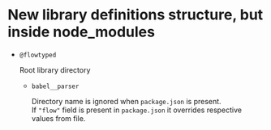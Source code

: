 # New library definitions structure, but inside node_modules

- `@flowtyped`

  Root library directory

  - `babel__parser`  

    Directory name is ignored when `package.json` is present.  
    If `"flow"` field is present in `package.json` it overrides respective values from file.